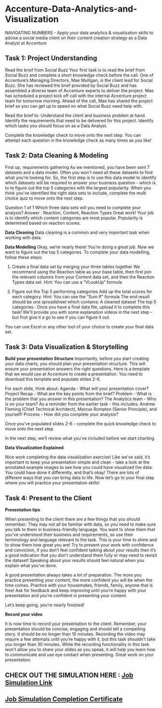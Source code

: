 # Accenture-Data-Analytics-and-Visualization

NAVIGATING NUMBERS - Apply your data analytics &amp; visualization skills to advise a social media client on their content creation strategy as a Data Analyst at Accenture

## Task 1: Project Understanding

Read the brief from Social Buzz
Your first task is to read the brief from Social Buzz and complete a short knowledge check before the call. 
One of Accenture’s Managing Directors, Mae Mulligan, is the client lead for Social Buzz.
She has reviewed the brief provided by Social Buzz and has assembled a diverse team of Accenture experts to deliver the project.
Mae has scheduled a project kick off call with the internal Accenture project team for tomorrow morning.
Ahead of the call, Mae has shared the project brief so you can get up to speed on what Social Buzz need help with.

Read the brief to:
Understand the client and business problem at hand.
Identify the requirements that need to be delivered for this project.
Identify which tasks you should focus on as a Data Analyst.

Complete the knowledge check to move onto the next step. You can attempt each question in the knowledge check as many times as you like!

## Task 2: Data Cleaning & Modeling

First up, requirements gathering
As we mentioned, you have been sent 7 datasets and a data model.
Often you won’t need all these datasets to find what you’re looking for.
So, the first step is to use this data model to identify which datasets will be required to answer your business question - which is to to figure out the top 5 categories with the largest popularity.
When you think you’ve identified the right data sets to include, complete the multi choice quiz to move onto the next step.

Question 1 of 1
Which three data sets will you need to complete your analysis?
Answer : Reaction, Content, Reaction Types
Great work! Your job is to identify which content categories are most popular. Popularity is determined based on reaction scores.

**Data Cleaning**
Data cleaning is a common and very important task when working with data.

**Data Modelling**
Okay, we’re nearly there! You’re doing a great job. 
Now we want to figure out the top 5 categories. To complete your data modelling, follow these steps:

1. Create a final data set by merging your three tables together
We recommend using the Reaction table as your base table, then first join the relevant columns from your Content data set, and then the Reaction Types data set.
Hint: You can use a “VLookUp” formula
 
2. Figure out the Top 5 performing categories
Add up the total scores for each category.
Hint: You can use the “Sum If” formula
The end result should be one spreadsheet which contains:
A cleaned dataset
The top 5 categories : Once you have a final data file, upload it to complete this task! We'll provide you with some explanation videos in the next step - but first give it a go to see if you can figure it out. 

You can use Excel or any other tool of your choice to create your final data set.

## Task 3: Data Visualization & Storytelling

**Build your presentation Structure**
Importantly, before you start creating your data charts, you should plan your presentation structure. This will ensure your presentation answers the right questions.
Here is a template that we would use at Accenture to create a presentation. You need to download this template and populate slides 2-6.

For each slide, think about: 
  Agenda - What will your presentation cover?
  Project Recap - What are the key points from the brief?
  Problem - What is the problem that you answer in this presentation?
  The Analytics team - Who is on your team?
  As a reminder from the earlier task - this includes: Andrew Fleming (Chief Technical Architect), Marcus Rompton (Senior Principle), and yourself!
  Process - How did you complete your analysis?

Once you’ve populated slides 2-6 - complete the quick knowledge check to move onto the next step.

In the next step, we’ll review what you’ve included before we start charting.

**Data Visualization Explained**

Nice work completing the data visualization exercise!
Like we’ve said, it’s important to keep your presentation simple and clean - take a look at the annotated example images to see how you could have visualized the data. 
You could have done it differently, and that’s okay! There are lots of different ways that you can bring data to life.
Now let’s go to your final step where you will practice your presentation skills!

## Task 4: Present to the Client

**Presentation tips**

When presenting to the client there are a few things that you should remember:
They may not all be familiar with data, so you need to make sure you talk to them in business-friendly language.
You want to show them that you’ve understood their business and requirements, so use their terminology and language relevant to the task.
This is your time to shine and to show them how great you are! Try to present your work with confidence and conviction, if you don’t feel confident talking about your results then it’s a good indication that you don’t understand them fully or may need to revisit the dataset! Speaking about your results should feel natural when you explain what you’ve done.
 
A good presentation always takes a lot of preparation. The more you practice presenting your content, the more confident you will be when the time comes. Practice with your housemates, friends, family, anyone that is free! Ask for feedback and keep improving until you’re happy with your presentation and you’re confident in presenting your content.
 
Let’s keep going, you’re nearly finished!

**Record your video**

It is now time to record your presentation to the client.
Remember, your presentation should be concise, engaging and should tell a compelling story. It should be no longer than 10 minutes.
Recording the video may require a few attempts until you’re happy with it, but this task shouldn't take you longer than 30 minutes.
While the recording functionality in this task won't allow you to share your slides as you speak, it will help you learn how to communicate and use eye contact when presenting.
Great work on your presentation. 

## CHECK OUT THE SIMULATION HERE : [Job Simulation Link](https://www.theforage.com/simulations/accenture-nam/data-analytics-mmlb)

## [Job Simulation Completion Certificate]()
